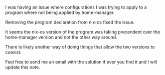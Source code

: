 I was having an issue where configurations I was trying to apply to a program where not being applied by home-manager.

Removing the program declaration from nix-os fixed the issue.

It seems the nix-os version of the program was taking precendent over the home-manager version and not the other way around.

There is likely another way of doing things that allow the two versions to coexist.

Feel free to send me an email with the solution if ever you find it and I will update this note.
